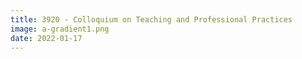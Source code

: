 ```yaml
---
title: 3920 - Colloquium on Teaching and Professional Practices
image: a-gradient1.png
date: 2022-01-17
---
```

